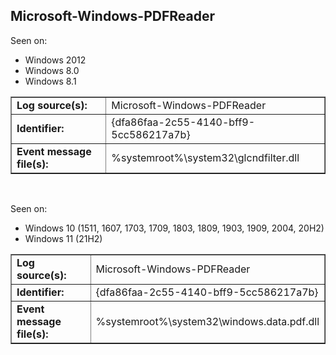 ## Microsoft-Windows-PDFReader

Seen on:
* Windows 2012
* Windows 8.0
* Windows 8.1

<table border="1" class="docutils">
  <tbody>
    <tr>
      <td><b>Log source(s):</b></td>
      <td>Microsoft-Windows-PDFReader</td>
    </tr>
    <tr>
      <td><b>Identifier:</b></td>
      <td>{dfa86faa-2c55-4140-bff9-5cc586217a7b}</td>
    </tr>
    <tr>
      <td><b>Event message file(s):</b></td>
      <td>%systemroot%\system32\glcndfilter.dll</td>
    </tr>
  </tbody>
</table>

&nbsp;

Seen on:
* Windows 10 (1511, 1607, 1703, 1709, 1803, 1809, 1903, 1909, 2004, 20H2)
* Windows 11 (21H2)

<table border="1" class="docutils">
  <tbody>
    <tr>
      <td><b>Log source(s):</b></td>
      <td>Microsoft-Windows-PDFReader</td>
    </tr>
    <tr>
      <td><b>Identifier:</b></td>
      <td>{dfa86faa-2c55-4140-bff9-5cc586217a7b}</td>
    </tr>
    <tr>
      <td><b>Event message file(s):</b></td>
      <td>%systemroot%\system32\windows.data.pdf.dll</td>
    </tr>
  </tbody>
</table>

&nbsp;

